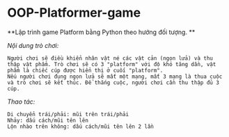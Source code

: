 # OOP-Platformer-game
**Lập trình game Platform bằng Python theo hướng đối tượng. **

_Nội dung trò chơi:_

    Người chơi sẽ điều khiển nhân vật né các vật cản (ngọn lửa) và thu thập vật phẩm. Trò chơi sẽ có 3 "platform" với độ khó tăng dần, vật phẩm là chiếc cúp được hiển thị ở cuối "platform". 
    Nếu người chơi đụng ngọn lửa sẽ mất một mạng, mất 3 mạng là thua cuộc và trò chơi sẽ kết thúc. Để thắng cuộc, người chơi cần thu thập đủ 3 cúp. 

_Thao tác:_
    
    Di chuyển trái/phải: mũi trên trái/phải
    Nhảy: dấu cách/mũi tên lên
    Lộn nhào trên không: dấu cách/mũi tên lên 2 lần
